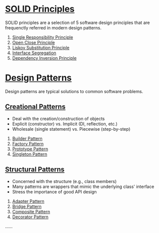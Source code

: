 # [SOLID Principles](src/1.solid-principles)

SOLID principles are a selection of 5 software design principles that are frequenctly referred in modern design patterns.

1. [Single Responsibility Principle](src/1.solid-principles/1.single-responsibility)
2. [Open Close Principle](src/1.solid-principles/2.open-close)
3. [Liskov Substitution Principle](src/1.solid-principles/3.liskov-substitution)
4. [Interface Segregation](src/1.solid-principles/4.interface-segregation)
5. [Dependency Inversion Principle](src/1.solid-principles/5.dependency-inversion)

# [Design Patterns](src/2.design-patterns)

Design patterns are typical solutions to common software problems.

## [Creational Patterns](src/2.design-patterns/1.creational-patterns)

- Deal with the creation/construction of objects
- Explicit (constructor) vs. Implicit (DI, reflection, etc.)
- Wholesale (single statement) vs. Piecewise (step-by-step)

1. [Builder Pattern](src/2.design-patterns/1.creational-patterns/1.builder)
2. [Factory Pattern](src/2.design-patterns/1.creational-patterns/2.factory)
3. [Prototype Pattern](src/2.design-patterns/1.creational-patterns/3.prototype)
4. [Singleton Pattern](src/2.design-patterns/1.creational-patterns/4.singleton)

## [Structural Patterns](src/2.design-patterns/2.structural-patterns)

- Concerned with the structure (e.g., class members)
- Many patterns are wrappers that mimic the underlying class' interface
- Stress the importance of good API design

1. [Adapter Pattern](src/2.design-patterns/2.structural-patterns/1.adapter)
2. [Bridge Pattern](src/2.design-patterns/2.structural-patterns/2.bridge)
3. [Composite Pattern](src/2.design-patterns/2.structural-patterns/3.composite)
4. [Decorator Pattern](src/2.design-patterns/2.structural-patterns/4.decorator)

......
